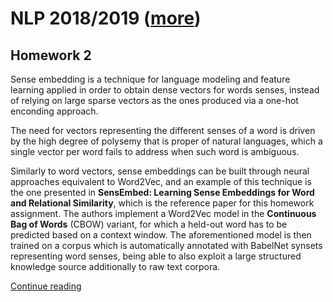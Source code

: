 # NLP 2018/2019 ([more][1])

## Homework 2

Sense embedding is a technique for language modeling and feature learning applied in order to obtain dense vectors for words senses, instead of relying on large sparse vectors as the ones produced via a one-hot enconding approach.

The need for vectors representing the different senses of a word is driven by the high degree of polysemy that is proper of natural languages, which a single vector per word fails to address when such word is ambiguous.

Similarly to word vectors, sense embeddings can be built through neural approaches equivalent to Word2Vec, and an example of this technique is the one presented in **SensEmbed: Learning Sense Embeddings for Word and Relational Similarity**, which is the reference paper for this homework assignment. The authors implement a Word2Vec model in the **Continuous Bag of Words** (CBOW) variant, for which a held-out word has to be predicted based on a context window. The aforementioned model is then trained on a corpus which is automatically annotated with BabelNet synsets representing word senses, being able to also exploit a large structured knowledge source additionally to raw text corpora.

[Continue reading][2]

[1]: http://naviglinlp.blogspot.com/
[2]: ./hw2_report_anonymous.pdf
